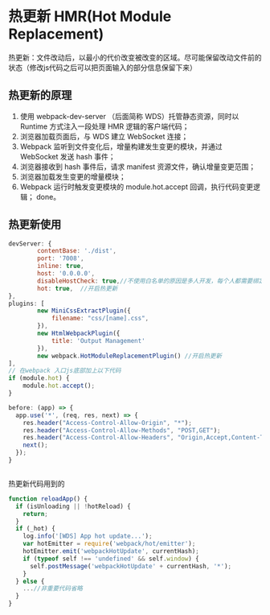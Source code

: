 # 热更新 HMR(Hot Module Replacement)

热更新：文件改动后，以最小的代价改变被改变的区域。尽可能保留改动文件前的状态（修改js代码之后可以把页面输入的部分信息保留下来）

## 热更新的原理
1. 使用 webpack-dev-server （后面简称 WDS）托管静态资源，同时以 Runtime 方式注入一段处理 HMR 逻辑的客户端代码；
2. 浏览器加载页面后，与 WDS 建立 WebSocket 连接；
3. Webpack 监听到文件变化后，增量构建发生变更的模块，并通过 WebSocket 发送 hash 事件；
4. 浏览器接收到 hash 事件后，请求 manifest 资源文件，确认增量变更范围；
5. 浏览器加载发生变更的增量模块；
6. Webpack 运行时触发变更模块的 module.hot.accept 回调，执行代码变更逻辑；
done。

## 热更新使用 

```js
devServer: {
        contentBase: './dist',
        port: '7008',
        inline: true,
        host: '0.0.0.0',
        disableHostCheck: true,//不使用白名单的原因是多人开发，每个人都需要绑定Host不方便，因此关闭Host检查
        hot: true,  //开启热更新
},
plugins: [
        new MiniCssExtractPlugin({
            filename: "css/[name].css",
        }),
        new HtmlWebpackPlugin({
            title: 'Output Management'
        }),
        new webpack.HotModuleReplacementPlugin() //开启热更新
],
// 在webpack 入口js底部加上以下代码
if (module.hot) {
    module.hot.accept();
}

before: (app) => {
  app.use('*', (req, res, next) => {
    res.header("Access-Control-Allow-Origin", "*");
    res.header("Access-Control-Allow-Methods", "POST,GET");
    res.header("Access-Control-Allow-Headers", "Origin,Accept,Content-Type,Content-Length, Authorization, Accept,X-Requested-With");
    next();
  });
}



```

热更新代码用到的

```js
function reloadApp() {
  if (isUnloading || !hotReload) {
    return;
  }
  if (_hot) {
    log.info('[WDS] App hot update...');
    var hotEmitter = require('webpack/hot/emitter');
    hotEmitter.emit('webpackHotUpdate', currentHash);
    if (typeof self !== 'undefined' && self.window) {
      self.postMessage('webpackHotUpdate' + currentHash, '*');
    }
  } else {
    ...//非重要代码省略
  }  
}

```
